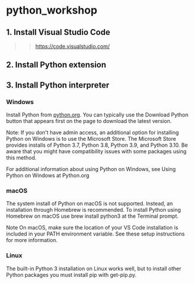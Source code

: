 # python_workshop

## 1. Install Visual Studio Code
>> https://code.visualstudio.com/

## 2. Install Python extension


## 3. Install Python interpreter

### Windows
Install Python from [python.org](https://www.python.org/downloads/). You can typically use the Download Python button that appears first on the page to download the latest version.

Note: If you don't have admin access, an additional option for installing Python on Windows is to use the Microsoft Store. The Microsoft Store provides installs of Python 3.7, Python 3.8, Python 3.9, and Python 3.10. Be aware that you might have compatibility issues with some packages using this method.

For additional information about using Python on Windows, see Using Python on Windows at Python.org

### macOS
The system install of Python on macOS is not supported. Instead, an installation through Homebrew is recommended. To install Python using Homebrew on macOS use brew install python3 at the Terminal prompt.

Note On macOS, make sure the location of your VS Code installation is included in your PATH environment variable. See these setup instructions for more information.

### Linux
The built-in Python 3 installation on Linux works well, but to install other Python packages you must install pip with get-pip.py.


